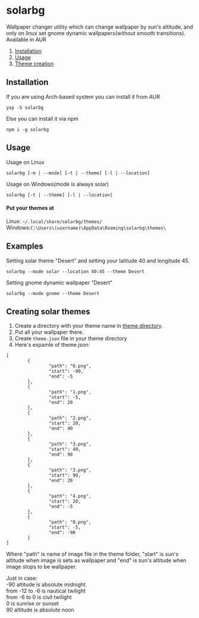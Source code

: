 # solarbg

Wallpaper changer utility which can change wallpaper by sun's altitude, and only on linux set gnome dynamic wallpapers(without smooth transitions). Available in AUR

 1. [Installation](#installation)
 2. [Usage](#usage)
 3. [Theme creation](#creating-solar-themes)

## Installation
If you are using Arch-based system you can install it from AUR

    yay -S solarbg
Else you can install it via npm

    npm i -g solarbg
 

## Usage
Usage on Linux

	solarbg [-m | --mode] [-t | --theme] [-l | --location]
Usage on Windows(mode is always solar)

	solarbg [-t | --theme] [-l | --location]

#### Put your themes at 
Linux: `~/.local/share/solarbg/themes/`  
Windows:`C:\Users\(username)\AppData\Roaming\solarbg\themes\`  


## Examples
Setting solar theme "Desert" and setting your latitude 40 and longitude 45.

	solarbg --mode solar --location 40:45 --theme Desert 
Setting gnome dynamic wallpaper  "Desert"

	solarbg --mode gnome --theme Desert

## Creating solar themes
1. Create a directory with your theme name in [theme directory](#put-your-themes-at).
2. Put all your wallpaper there.
3. Create `theme.json` file in your theme directory
4. Here's expamle of theme.json:  
```
[
        {
                "path": "0.png",
                "start": -90,
                "end": -5
        },
        {
                "path": "1.png",
                "start": -5,
                "end": 20
        },
        {
                "path": "2.png",
                "start": 20,
                "end": 40
        },
        {
                "path": "3.png",
                "start": 40,
                "end": 90
        },
        {
                "path": "3.png",
                "start": 90,
                "end": 20
        },
        {
                "path": "4.png",
                "start": 20,
                "end": -5
        },
        {
                "path": "0.png",
                "start": -5,
                "end": -90
        }
]
```  
Where "path" is name of image file in the theme folder, "start" is sun's altitude when image is sets as wallpaper and "end" is sun's altitude when image stops to be wallpaper.

Just in case:  
-90 altitude is absolute midnight.  
from -12 to -6 is nautical twilight  
from -6 to 0 is civil twilight  
0 is sunrise or sunset  
90 altitude is absolute noon  


